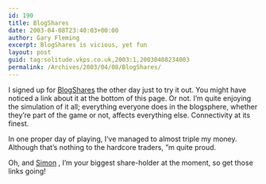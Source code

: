 ```yaml
---
id: 190
title: BlogShares
date: 2003-04-08T23:40:03+00:00
author: Gary Fleming
excerpt: BlogShares is vicious, yet fun
layout: post
guid: tag:solitude.vkps.co.uk,2003:1,20030408234003
permalink: /Archives/2003/04/08/BlogShares/
---
```

I signed up for [BlogShares](http://www.blogshares.com) the other day just to try it out. You might have noticed a link about it at the bottom of this page. Or not. I&#8217;m quite enjoying the simulation of it all; everything everyone does in the blogsphere, whether they&#8217;re part of the game or not, affects everything else. Connectivity at its finest.

In one proper day of playing, I&#8217;ve managed to almost triple my money. Although that&#8217;s nothing to the hardcore traders, &#8221;m quite proud.

Oh, and [Simon](http://simon.incutio.com) , I&#8217;m your biggest share-holder at the moment, so get those links going!
